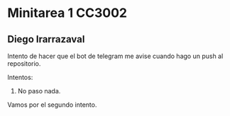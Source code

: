 # Minitarea 1 CC3002
## Diego Irarrazaval

Intento de hacer que el bot de telegram me avise cuando 
hago un push al repositorio.

Intentos:
1. No paso nada.

Vamos por el segundo intento. 